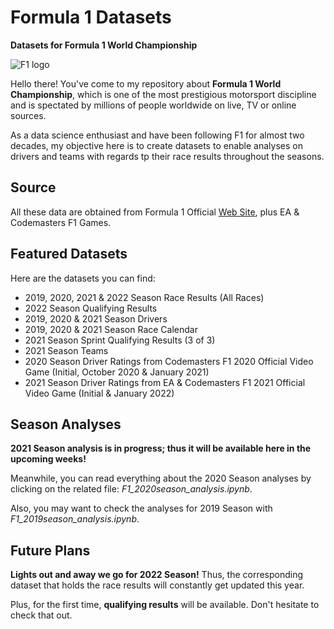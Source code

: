 # Formula 1 Datasets

**Datasets for Formula 1 World Championship**

![F1 logo](https://i.ibb.co/0Cv5J79/f1-logo-present.png)

Hello there! You've come to my repository about **Formula 1 World Championship**, which is one of the most prestigious motorsport discipline and is spectated by millions of people worldwide on live, TV or online sources.

As a data science enthusiast and have been following F1 for almost two decades, my objective here is to create datasets to enable analyses on drivers and teams with regards tp their race results throughout the seasons.

## Source

All these data are obtained from Formula 1 Official [Web Site](https://www.formula1.com/), plus EA & Codemasters F1 Games.

## Featured Datasets

Here are the datasets you can find:

- 2019, 2020, 2021 & 2022 Season Race Results (All Races)
- 2022 Season Qualifying Results
- 2019, 2020 & 2021 Season Drivers
- 2019, 2020 & 2021 Season Race Calendar
- 2021 Season Sprint Qualifying Results (3 of 3)
- 2021 Season Teams
- 2020 Season Driver Ratings from Codemasters F1 2020 Official Video Game (Initial, October 2020 & January 2021)
- 2021 Season Driver Ratings from EA & Codemasters F1 2021 Official Video Game (Initial & January 2022)

## Season Analyses

**2021 Season analysis is in progress; thus it will be available here in the upcoming weeks!**

Meanwhile, you can read everything about the 2020 Season analyses by clicking on the related file: _F1_2020season_analysis.ipynb_.

Also, you may want to check the analyses for 2019 Season with _F1_2019season_analysis.ipynb_.

## Future Plans

**Lights out and away we go for 2022 Season!** Thus, the corresponding dataset that holds the race results will constantly get updated this year.

Plus, for the first time, **qualifying results** will be available. Don't hesitate to check that out.
